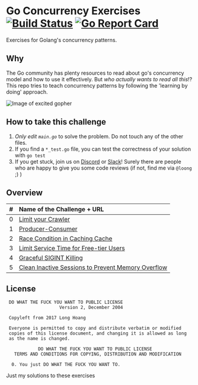 # Go Concurrency Exercises [![Build Status](https://travis-ci.org/loong/go-concurrency-exercises.svg?branch=main)](https://travis-ci.org/loong/go-concurrency-exercises) [![Go Report Card](https://goreportcard.com/badge/github.com/loong/go-concurrency-exercises)](https://goreportcard.com/report/github.com/loong/go-concurrency-exercises)
Exercises for Golang's concurrency patterns.

## Why
The Go community has plenty resources to read about go's concurrency model and how to use it effectively. But *who actually wants to read all this*!? This repo tries to teach concurrency patterns by following the 'learning by doing' approach.

![Image of excited gopher](https://golang.org/doc/gopher/pkg.png)

## How to take this challenge
1. *Only edit `main.go`* to solve the problem. Do not touch any of the other files.
2. If you find a `*_test.go` file, you can test the correctness of your solution with `go test`
3. If you get stuck, join us on [Discord](https://discord.com/invite/golang) or [Slack](https://invite.slack.golangbridge.org/)! Surely there are people who are happy to give you some code reviews (if not, find me via `@loong` ;) )

## Overview
| # | Name of the Challenge + URL           | 
| - |:-------------|
| 0 | [Limit your Crawler](https://github.com/loong/go-concurrency-exercises/tree/main/0-limit-crawler) |
| 1 | [Producer-Consumer](https://github.com/loong/go-concurrency-exercises/tree/main/1-producer-consumer)  |
| 2 | [Race Condition in Caching Cache](https://github.com/loong/go-concurrency-exercises/tree/main/2-race-in-cache#race-condition-in-caching-szenario)  |
| 3 | [Limit Service Time for Free-tier Users](https://github.com/loong/go-concurrency-exercises/tree/main/3-limit-service-time)  |
| 4 | [Graceful SIGINT Killing](https://github.com/loong/go-concurrency-exercises/tree/main/4-graceful-sigint)  |
| 5 | [Clean Inactive Sessions to Prevent Memory Overflow](https://github.com/loong/go-concurrency-exercises/tree/main/5-session-cleaner)  |

## License

```
 DO WHAT THE FUCK YOU WANT TO PUBLIC LICENSE 
                    Version 2, December 2004 

 Copyleft from 2017 Long Hoang

 Everyone is permitted to copy and distribute verbatim or modified 
 copies of this license document, and changing it is allowed as long 
 as the name is changed.

            DO WHAT THE FUCK YOU WANT TO PUBLIC LICENSE 
   TERMS AND CONDITIONS FOR COPYING, DISTRIBUTION AND MODIFICATION 

  0. You just DO WHAT THE FUCK YOU WANT TO.
```

Just my solutions to these exercises